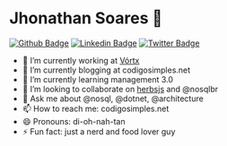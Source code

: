 
# Jhonathan Soares 👋

[![Github Badge](https://img.shields.io/badge/-Github-000?style=flat-square&logo=Github&logoColor=white&link=https://github.com/jhomarolo/)](https://github.com/jhomarolo/)
[![Linkedin Badge](https://img.shields.io/badge/-LinkedIn-blue?style=flat-square&logo=Linkedin&logoColor=white&link=https://www.linkedin.com/in/jhonathansouza/)](https://www.linkedin.com/in/jhonathansouza/)
[![Twitter Badge](https://img.shields.io/badge/-Twitter-1ca0f1?style=flat-square&labelColor=1ca0f1&logo=twitter&logoColor=white&link=https://twitter.com/jhomarolo)](https://twitter.com/jhomarolo)


- 🔭 I’m currently working at [Vórtx](http://vortx.com.br)
- 📃 I’m currently blogging at codigosimples.net
- 🌱 I’m currently learning management 3.0
- 👯 I’m looking to collaborate on [herbsjs](herbsjs.org) and @nosqlbr
- 💬 Ask me about @nosql, @dotnet, @architecture
- 📫 How to reach me: codigosimples.net
- 😄 Pronouns: di-oh-nah-tan
- ⚡ Fun fact: just a nerd and food lover guy
